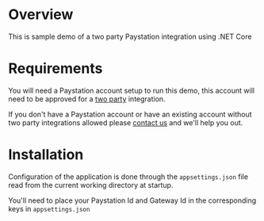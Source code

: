 # Overview

This is sample demo of a two party Paystation integration using .NET Core

# Requirements

You will need a Paystation account setup to run this demo, this account will need to be 
approved for a [two party](https://docs.paystation.co.nz/#introduction-merchant-hosted-2-party) integration.

If you don't have a Paystation account or have an existing account without two party integrations allowed please [contact us](https://www2.paystation.co.nz/contact-us) and we'll help you out.

# Installation

Configuration of the application is done through the `appsettings.json` file read from the current working directory at startup.

You'll need to place your Paystation Id and Gateway Id in the corresponding keys in `appsettings.json`
